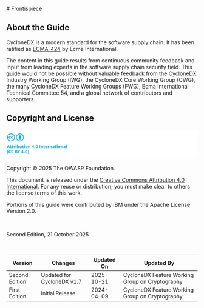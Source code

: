 <div style="page-break-after: always; visibility: hidden">
\newpage
</div>
# Frontispiece

## About the Guide
CycloneDX is a modern standard for the software supply chain. It has been ratified as [ECMA-424](https://ecma-international.org/publications-and-standards/standards/ecma-424/) by Ecma International.

The content in this guide results from continuous community feedback and input from leading experts in the software
supply chain security field. This guide would not be possible without valuable feedback from the CycloneDX Industry
Working Group (IWG), the CycloneDX Core Working Group (CWG), the many CycloneDX Feature Working Groups (FWG),
Ecma International Technical Committee 54, and a global network of contributors and supporters.

## Copyright and License

![license](../../images/license.svg)

Copyright © 2025 The OWASP Foundation. 

This document is released under the [Creative Commons Attribution 4.0 International](https://creativecommons.org/licenses/by/4.0/).
For any reuse or distribution, you must make clear to others the license terms of this work.

Portions of this guide were contributed by IBM under the Apache License Version 2.0.

<div style="page-break-after: always; visibility: hidden">
\emptyparagraph
</div>

Second Edition, 21 October 2025

<div style="page-break-after: always; visibility: hidden">
\emptyparagraph
</div>

| Version        | Changes                    | Updated On | Updated By                                      |
|----------------|----------------------------|------------|-------------------------------------------------|
| Second Edition | Updated for CycloneDX v1.7 | 2025-10-21 | CycloneDX Feature Working Group on Cryptography |
| First Edition  | Initial Release            | 2024-04-09 | CycloneDX Feature Working Group on Cryptography |

<div style="page-break-after: always; visibility: hidden">
\newpage
</div>
